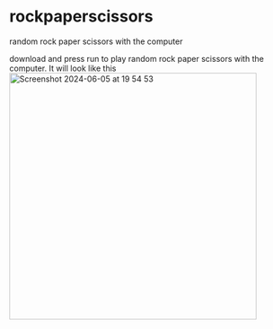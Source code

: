 # rockpaperscissors
random rock paper scissors with the computer

download and press run to play random rock paper scissors with the computer. 
It will look like this
<img width="440" alt="Screenshot 2024-06-05 at 19 54 53" src="https://github.com/ananyaa7/rockpaperscissors/assets/71492178/acdba8f9-3c28-4e76-9167-57f9d970d0c6">
